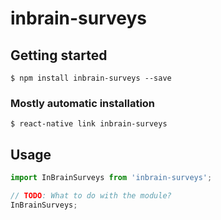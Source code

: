 # inbrain-surveys

## Getting started

`$ npm install inbrain-surveys --save`

### Mostly automatic installation

`$ react-native link inbrain-surveys`

## Usage
```javascript
import InBrainSurveys from 'inbrain-surveys';

// TODO: What to do with the module?
InBrainSurveys;
```
